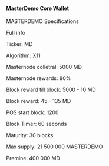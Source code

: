 #### MasterDemo Core Wallet

MASTERDEMO Specifications

Full info

Ticker: MD

Algorithm: X11

Masternode colletral: 5000 MD

Masternode rewards: 80%

Block reward till block: 5000 - 10 MD

Block reward: 45 - 135 MD

POS start block: 1200

Block Timer: 60 seconds

Maturity: 30 blocks

Max supply: 21 500 000 MASTERDEMO

Premine: 400 000 MD
